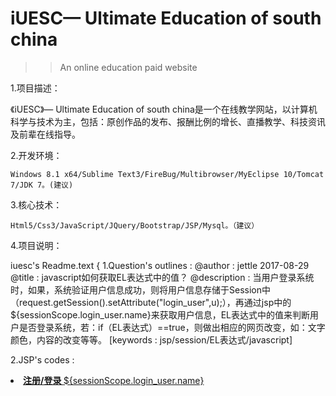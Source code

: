 # iUESC— Ultimate Education of south china
>>An online education paid website 

1.项目描述：

   《iUESC》— Ultimate Education of south china是一个在线教学网站，以计算机科学与技术为主，包括：原创作品的发布、报酬比例的增长、直播教学、科技资讯及前辈在线指导。

2.开发环境：

    Windows 8.1 x64/Sublime Text3/FireBug/Multibrowser/MyEclipse 10/Tomcat 7/JDK 7。(建议)

3.核心技术：

    Html5/Css3/JavaScript/JQuery/Bootstrap/JSP/Mysql。（建议）

4.项目说明：

iuesc's Readme.text {
1.Question's outlines : 
@author : jettle 2017-08-29
@title : javascript如何获取EL表达式中的值？
@description : 当用户登录系统时，如果，系统验证用户信息成功，则将用户信息存储于Session中（request.getSession().setAttribute("login_user",u);），再通过jsp中的${sessionScope.login_user.name}来获取用户信息，EL表达式中的值来判断用户是否登录系统，若：if（EL表达式）==true，则做出相应的网页改变，如：文字颜色，内容的改变等等。
[keywords : jsp/session/EL表达式/javascript]

2.JSP's codes :
       <li>
               <a href="login.jsp" id="LoginText"><span class="glyphicon glyphicon-user"></span><strong id="LoginStrong">
                  注册/登录
               </strong>${sessionScope.login_user.name}</a>
               <script type="text/javascript">
               window.onload = function(){
                 var num = "${sessionScope.login_user.name}";
                 if(num){
                      document.getElementById("LoginStrong").innerHTML = "欢迎：";
                      document.getElementById("LoginText").style.color = "red";
                   }
                   
               }
               </script>
            </li>
3.Methods : 在javascript中使用变量存储EL表达式的值，即：var num = "EL表达式";。

4.Conclutions : 建议探究javascript/jsp/servlet之间的执行原理。
}


iuesc's Readme.text {
    
1.Question's outline : 
@author : jettle 2017-08-29
@title : javascript如何改变jsp中a标签的herf属性？
@description ：在通过EL表达式的值确定为：用户已登录，来改变对应的a标签的herf属性，目的：当用户未登录时，点击a标签跳转至login.jsp（登录页面）；当用户已登录时，点击a标签跳转至person.jsp（个人主页）。
[keywords : javascript/jsp-a-herf/EL表达式/]

2.JSP's codes : 
<li>
               <a href="login.jsp" id="LoginText"><span class="glyphicon glyphicon-user"></span><strong id="LoginStrong">
                  注册/登录
               </strong>${sessionScope.login_user.name}</a>
               <script type="text/javascript">
               window.onload = function(){
                 var num = "${sessionScope.login_user.name}";
                 if(num){
                      document.getElementById("LoginStrong").innerHTML = "欢迎：";
                      document.getElementById("LoginText").style.color = "red";
                      document.getElementById("LoginText").href = "person.jsp";
                   }
                   
               }
               </script>
            </li>

3.Methods : javascript中通过document.getElementById("LoginText").href = "person.jsp";（LoginText为a标签的id值）实现js改变a标签href属性。

4.Conclusions ：应熟悉html的Dom树，及其结点的获取，javascript在一定程度上，都是对Dom树结点的改变，来实现html的动态性。

}
}
